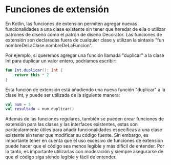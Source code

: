 # Funciones de extensión

En Kotlin, las funciones de extensión permiten agregar nuevas funcionalidades a una clase existente sin tener que heredar de ella o utilizar patrones de diseño como el patrón de diseño Decorator. Las funciones de extensión son declaradas fuera de cualquier clase y utilizan la sintaxis "fun nombreDeLaClase.nombreDeLaFuncion".

Por ejemplo, si queremos agregar una función llamada "duplicar" a la clase Int para duplicar un valor entero, podríamos escribir:

```kotlin
fun Int.duplicar(): Int {
    return this * 2
}
```

Esta función de extensión está añadiendo una nueva función "duplicar" a la clase Int, y puede ser utilizada de la siguiente manera:

```kotlin
val num = 5
val resultado = num.duplicar()
```

Además de las funciones regulares, también se pueden crear funciones de extensión para las clases y las interfaces existentes, estas son particularmente útiles para añadir funcionalidades específicas a una clase existente sin tener que modificar su código fuente. Sin embargo, es importante tener en cuenta que el uso excesivo de funciones de extensión puede hacer que el código sea menos legible y más difícil de entender. Por lo tanto, es importante utilizarlas con moderación y siempre asegurarse de que el código siga siendo legible y fácil de entender.
